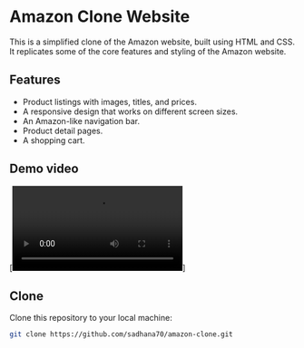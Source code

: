 # Amazon Clone Website

This is a simplified clone of the Amazon website, built using HTML and CSS. It replicates some of the core features and styling of the Amazon website.

## Features

- Product listings with images, titles, and prices.
- A responsive design that works on different screen sizes.
- An Amazon-like navigation bar.
- Product detail pages.
- A shopping cart.

## Demo video
[![Video](demo.mov)]
## Clone
Clone this repository to your local machine:

   ```bash
   git clone https://github.com/sadhana70/amazon-clone.git
